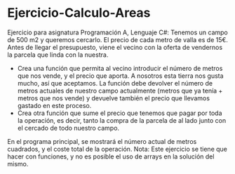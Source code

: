 # Ejercicio-Calculo-Areas
Ejercicio para asignatura Programación A, Lenguaje C#:
Tenemos un campo de 500 m2 y queremos cercarlo. El precio de cada metro de valla es de 15€. Antes de llegar el presupuesto, viene el vecino con la oferta de vendernos la parcela que linda con la nuestra.
- Crea una función que permita al vecino introducir el número de metros que nos vende, y el precio que aporta.
A nosotros esta tierra nos gusta mucho, así que aceptamos. La función debe devolver el número de metros actuales de nuestro campo actualmente (metros que ya tenía + metros que nos vende) y devuelve también el precio que
llevamos gastado en este proceso.
- Crea otra función que sume el precio que tenemos que pagar por toda la operación, es decir, tanto la compra de la parcela de al lado junto con el cercado de todo nuestro campo.

En el programa principal, se mostrará el número actual de metros cuadrados, y el coste total de la operación.
Nota: Este ejercicio se tiene que hacer con funciones, y no es posible el uso de arrays en la solución del mismo.
